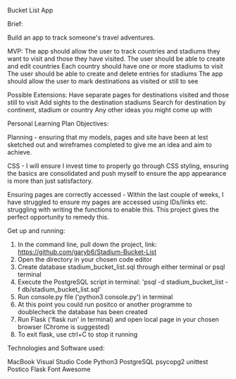 Bucket List App

Brief:

Build an app to track someone's travel adventures. 

MVP:
The app should allow the user to track countries and stadiums they want to visit and those they have visited.
The user should be able to create and edit countries
Each country should have one or more stadiums to visit
The user should be able to create and delete entries for stadiums
The app should allow the user to mark destinations as visited or still to see

Possible Extensions:
Have separate pages for destinations visited and those still to visit
Add sights to the destination stadiums 
Search for destination by continent, stadium or country
Any other ideas you might come up with

Personal Learning Plan Objectives:

Planning - ensuring that my models, pages and site have been at lest sketched out and wireframes completed to give me an idea and aim to achieve. 

CSS - I will ensure I invest time to properly go through CSS styling, ensuring the basics are consolidated and push myself to ensure the app appearance is more than just satisfactory. 

Ensuring pages are correctly accessed - Within the last couple of weeks, I have struggled to ensure my pages are accessed using IDs/links etc. struggling with writing the functions to enable this. This project gives the perfect opportunity to remedy this. 

Get up and running:

1. In the command line, pull down the project, link: https://github.com/garyb6/Stadium-Bucket-List 
2. Open the directory in your chosen code editor
3. Create database stadium_bucket_list.sql through either terminal or psql terminal
4. Execute the PostgreSQL script in terminal: 'psql -d stadium_bucket_list -f db/stadium_bucket_list.sql'
5. Run console.py file ('python3 console.py') in terminal
6. At this point you could run positco or another programme to doublecheck the database has been created
7. Run Flask ('flask run' in terminal) and open local page in your chosen browser (Chrome is suggested)
8. To exit flask, use ctrl+C to stop it running

Technologies and Software used:

MacBook
Visual Studio Code
Python3
PostgreSQL
psycopg2
unittest
Postico
Flask
Font Awesome
